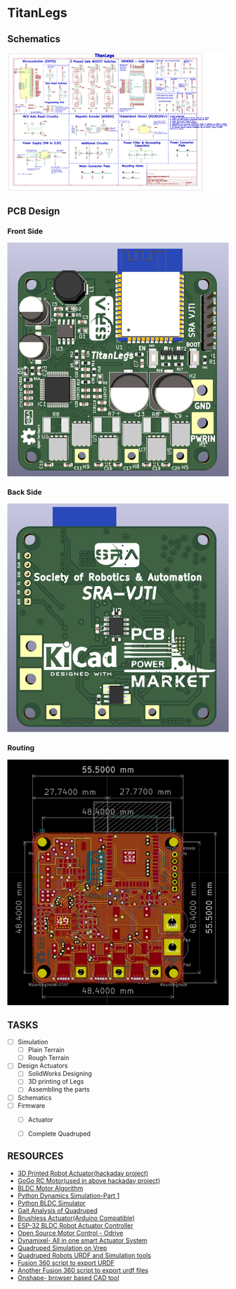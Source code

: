 # TitanLegs

## Schematics
<img src="./PCB_Design/renders/schematics.png">

## PCB Design
### Front Side
<img src="./PCB_Design/renders/front.png">

### Back Side
<img src="./PCB_Design/renders/back.png">

### Routing
<img src="./PCB_Design/renders/routing.png">

## TASKS

- [ ] Simulation
  - [ ] Plain Terrain
  - [ ] Rough Terrain
- [ ] Design Actuators
  - [ ] SolidWorks Designing
  - [ ] 3D printing of Legs
  - [ ] Assembling the parts
- [ ] Schematics 
- [ ] Firmware
  - [ ] Actuator
  - [ ] Complete Quadruped


## RESOURCES
* [3D Printed Robot Actuator(hackaday project)](https://hackaday.io/project/157812-3d-printed-robot-actuator)
* [GoGo RC Motor(used in above hackaday project)](https://gogo-rc.com/store/index.php?route=product/product&product_id=3493&search=5010)
* [BLDC Motor Algorithm](https://www.renesas.com/us/en/application/home-building/motor-control-solutions/motor-algorithms/bldc)
* [Python Dynamics Simulation-Part 1](https://medium.com/robotics-devs/python-dynamics-simulations-part-1-f89648a35561)
* [Python BLDC Simulator](https://github.com/gtoonstra/bldc-sim)
* [Gait Analysis of Quadruped](https://cjme.springeropen.com/articles/10.1186/s10033-019-0321-2)
* [Brushless Actuator(Arduino Compatible)](https://hackaday.io/project/165217-brushless-actuator-arduino-compatible)
* [ESP-32 BLDC Robot Actuator Controller](https://hackaday.io/project/169905-esp-32-bldc-robot-actuator-controller)
* [Open Source Motor Control - Odrive](https://odriverobotics.com/)
* [Dynamixel- All in one smart Actuator System](https://www.robotis.us/dynamixel/)
* [Quadruped Simulation on Vrep](http://galvanicloop.com/blog/post/7/quadruped-robot-5-simulation-on-v-rep)
* [Quadruped Robots URDF and Simulation tools](https://github.com/chvmp/champ)
* [Fusion 360 script to export URDF](https://github.com/syuntoku14/fusion2urdf)
* [Another Fusion 360 script to export urdf files](https://github.com/yanshil/Fusion2PyBullet)
* [Onshape- browser based CAD tool](https://onshape-to-robot.readthedocs.io/en/latest/design.html)
